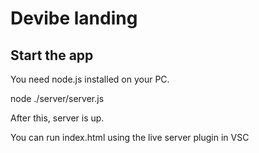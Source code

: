# Devibe landing

## Start the app

You need node.js installed on your PC.

node ./server/server.js

After this, server is up.

You can run index.html using the live server plugin in VSC